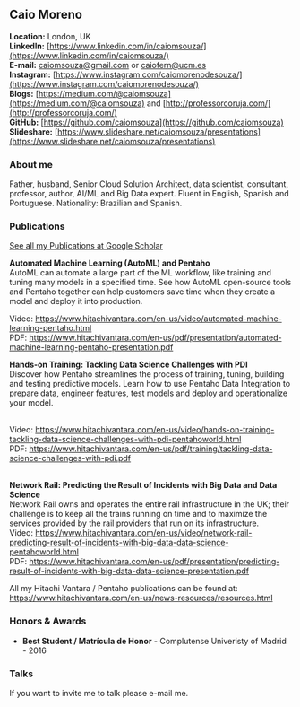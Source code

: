 ## Caio Moreno
**Location:** London, UK <BR>
**LinkedIn:** [https://www.linkedin.com/in/caiomsouza/](https://www.linkedin.com/in/caiomsouza/) <BR>
**E-mail:** caiomsouza@gmail.com or caiofern@ucm.es <BR>
**Instagram:** [https://www.instagram.com/caiomorenodesouza/](https://www.instagram.com/caiomorenodesouza/) <BR>
**Blogs:** [https://medium.com/@caiomsouza](https://medium.com/@caiomsouza) and [http://professorcoruja.com/](http://professorcoruja.com/) <BR>
**GitHub:** [https://github.com/caiomsouza](https://github.com/caiomsouza) <BR>
**Slideshare:** [https://www.slideshare.net/caiomsouza/presentations](https://www.slideshare.net/caiomsouza/presentations) <BR>


### About me
Father, husband, Senior Cloud Solution Architect, data scientist, consultant, professor, author, AI/ML and Big Data expert. 
Fluent in English, Spanish and Portuguese. 
Nationality: Brazilian and Spanish.<BR>

### Publications
[See all my Publications at Google Scholar](https://scholar.google.co.uk/citations?user=B9uHSyEAAAAJ&hl=en&oi=ao)

<b>Automated Machine Learning (AutoML) and Pentaho </b><BR>
AutoML can automate a large part of the ML workflow, like training and tuning many models in a specified time. See how AutoML open-source tools and Pentaho together can help customers save time when they create a model and deploy it into production.<BR>

Video: https://www.hitachivantara.com/en-us/video/automated-machine-learning-pentaho.html <BR>
PDF: https://www.hitachivantara.com/en-us/pdf/presentation/automated-machine-learning-pentaho-presentation.pdf<BR>

<b>Hands-on Training: Tackling Data Science Challenges with PDI </b><BR>
Discover how Pentaho streamlines the process of training, tuning, building and testing predictive models. Learn how to use Pentaho Data Integration to prepare data, engineer features, test models and deploy and operationalize your model.<BR><BR>

Video: https://www.hitachivantara.com/en-us/video/hands-on-training-tackling-data-science-challenges-with-pdi-pentahoworld.html<BR>
PDF: https://www.hitachivantara.com/en-us/pdf/training/tackling-data-science-challenges-with-pdi.pdf<BR><BR>

<b>Network Rail: Predicting the Result of Incidents with Big Data and Data Science<BR></b>
Network Rail owns and operates the entire rail infrastructure in the UK; their challenge is to keep all the trains running on time and to maximize the services provided by the rail providers that run on its infrastructure.<BR>
Video: https://www.hitachivantara.com/en-us/video/network-rail-predicting-result-of-incidents-with-big-data-data-science-pentahoworld.html<BR>
PDF: https://www.hitachivantara.com/en-us/pdf/presentation/predicting-result-of-incidents-with-big-data-data-science-presentation.pdf<BR>

All my Hitachi Vantara / Pentaho publications can be found at: https://www.hitachivantara.com/en-us/news-resources/resources.html


### Honors & Awards
- **Best Student / Matrícula de Honor** - Complutense Univeristy of Madrid - 2016

### Talks
If you want to invite me to talk please e-mail me.
